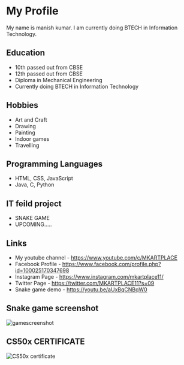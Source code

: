 
# My Profile
My name is manish kumar. I am currently doing BTECH in Information Technology.

## Education
- 10th passed out from CBSE
- 12th passed out from CBSE
- Diploma in Mechanical Engineering
- Currently doing BTECH in Information Technology

## Hobbies
- Art and Craft
- Drawing
- Painting
- Indoor games
- Travelling

## Programming Languages
- HTML, CSS, JavaScript
- Java, C, Python

## IT feild project
- SNAKE GAME
- UPCOMING.....

## Links
- My youtube channel - https://www.youtube.com/c/MKARTPLACE
- Facebook Profile - https://www.facebook.com/profile.php?id=100025170347698
- Instagram Page - https://www.instagram.com/mkartplace11/
- Twitter Page - https://twitter.com/MKARTPLACE11?s=09
- Snake game demo - https://youtu.be/aUxBqCNBqW0

## Snake game screenshot

![gamescreenshot](https://user-images.githubusercontent.com/123818195/234948849-8c47c202-5ab2-43e6-8e08-07e8d5b0963d.png)

## CS50x CERTIFICATE

![CS50x certificate](https://user-images.githubusercontent.com/123818195/235175490-1b9a832f-20ee-485e-9429-526274c8c34f.png)
